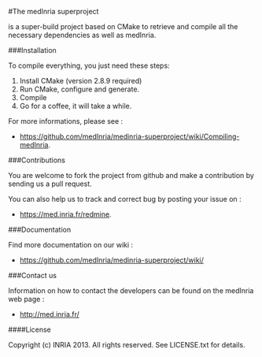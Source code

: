 #The medInria superproject 

is a super-build project based on CMake to retrieve and compile 
all the necessary dependencies as well as medInria.

###Installation

To compile everything, you just need these steps:

1. Install CMake (version 2.8.9 required)
2. Run CMake, configure and generate.
3. Compile
4. Go for a coffee, it will take a while. 

For more informations, please see :
- https://github.com/medInria/medinria-superproject/wiki/Compiling-medInria.

###Contributions

You are welcome to fork the project from github and make a contribution 
by sending us a pull request.

You can also help us to track and correct bug by posting your issue on :
- https://med.inria.fr/redmine.

###Documentation

Find more documentation on our wiki : 
- https://github.com/medInria/medinria-superproject/wiki/

###Contact us

Information on how to contact the developers can be found 
on the medInria web page :
- http://med.inria.fr/

####License

Copyright (c) INRIA 2013. All rights reserved.
See LICENSE.txt for details.
